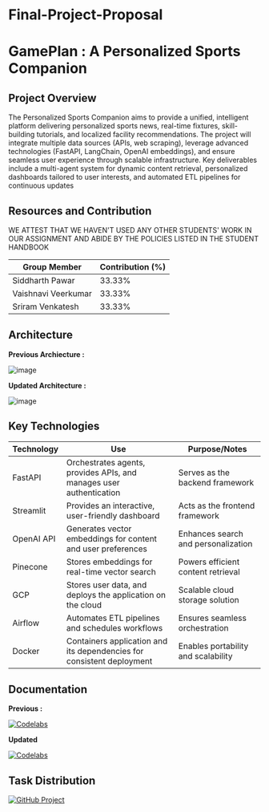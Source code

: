 # Final-Project-Proposal 

# GamePlan : A Personalized Sports Companion

## Project Overview

The Personalized Sports Companion aims to provide a unified, intelligent platform delivering personalized sports news, real-time fixtures, skill-building tutorials, and localized facility recommendations. The project will integrate multiple data sources (APIs, web scraping), leverage advanced technologies (FastAPI, LangChain, OpenAI embeddings), and ensure seamless user experience through scalable infrastructure. Key deliverables include a multi-agent system for dynamic content retrieval, personalized dashboards tailored to user interests, and automated ETL pipelines for continuous updates


## Resources and Contribution

WE ATTEST THAT WE HAVEN'T USED ANY OTHER STUDENTS' WORK IN OUR ASSIGNMENT AND ABIDE BY THE POLICIES LISTED IN THE STUDENT HANDBOOK

| Group Member        | Contribution (%) |
|---------------------|------------------|
| Siddharth Pawar     | 33.33%          |
| Vaishnavi Veerkumar | 33.33%          |
| Sriram Venkatesh    | 33.33%          |

## Architecture

**Previous Archiecture :**

![image](https://github.com/user-attachments/assets/bfde8390-c7b0-4804-908c-846e3e955043)

**Updated Architecture :**

![image](https://github.com/user-attachments/assets/8ff0ec28-e026-48ce-b513-91037f7011a4)




## Key Technologies

| Technology   | Use                                                                 | Purpose/Notes                          |
|--------------|---------------------------------------------------------------------|----------------------------------------|
| FastAPI      | Orchestrates agents, provides APIs, and manages user authentication| Serves as the backend framework        |     
| Streamlit    | Provides an interactive, user-friendly dashboard                   | Acts as the frontend framework         |
| OpenAI API   | Generates vector embeddings for content and user preferences       | Enhances search and personalization    |
| Pinecone     | Stores embeddings for real-time vector search                      | Powers efficient content retrieval     |
| GCP          | Stores user data, and deploys the application on the cloud         | Scalable cloud storage solution        |
| Airflow      | Automates ETL pipelines and schedules workflows                    | Ensures seamless orchestration         |
| Docker       | Containers application and its dependencies for consistent deployment| Enables portability and scalability    |


## Documentation

**Previous :**

[![Codelabs](https://img.shields.io/badge/Codelabs-red?style=for-the-badge)](https://codelabs-preview.appspot.com/?file_id=1U6saEDp86R-1dxdUcGf5aLIEdRWdaiPcR5GXznLzBqA/edit?tab=t.0#5)

**Updated**

[![Codelabs](https://img.shields.io/badge/Codelabs-green?style=for-the-badge)](https://codelabs-preview.appspot.com/?file_id=1GnJqs0BuYVX51OoRzOuYXHEwCqs9A0O-afnuk568qOs/edit?tab=t.0#0)

## Task Distribution

[![GitHub Project](https://img.shields.io/badge/GitHub-Project-brightgreen)](https://github.com/orgs/BigDataIA-Fall2024-TeamA4/projects/8)




